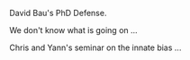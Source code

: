 David Bau's PhD Defense. 



We don't know what is going on ... 



Chris and Yann's seminar on the innate bias ... 



